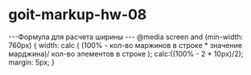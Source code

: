 # goit-markup-hw-08
---Формула для расчета ширины ---
@media screen and (min-width: 760px) {
    width: calc (
        (100% - кол-во маржинов в строке * значение марджина)/ 
        кол-во элементов в строке
    );
    calc:((100% - 2 * 10px)/2);
    margin: 5px;
}
